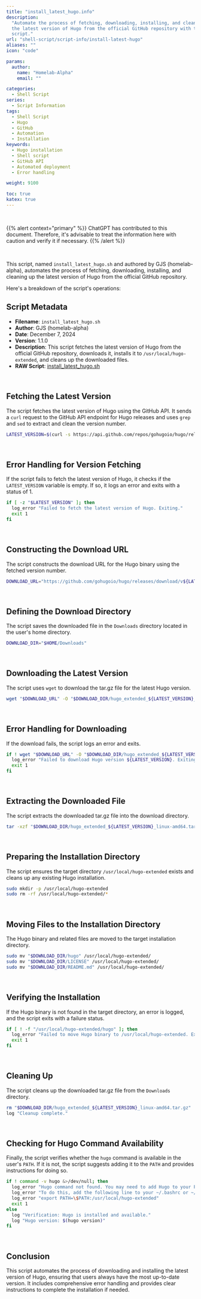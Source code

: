 ```yaml
---
title: "install_latest_hugo.info"
description:
  "Automate the process of fetching, downloading, installing, and cleaning up
  the latest version of Hugo from the official GitHub repository with this shell
  script."
url: "shell-script/script-info/install-latest-hugo"
aliases: ""
icon: "code"

params:
  author:
    name: "Homelab-Alpha"
    email: ""

categories:
  - Shell Script
series:
  - Script Information
tags:
  - Shell Script
  - Hugo
  - GitHub
  - Automation
  - Installation
keywords:
  - Hugo installation
  - Shell script
  - GitHub API
  - Automated deployment
  - Error handling

weight: 9100

toc: true
katex: true
---
```


<br />

{{% alert context="primary" %}}
ChatGPT has contributed to this document. Therefore, it's advisable to treat the
information here with caution and verify it if necessary. {{% /alert %}}

<br />

This script, named `install_latest_hugo.sh` and authored by GJS (homelab-alpha),
automates the process of fetching, downloading, installing, and cleaning up the
latest version of Hugo from the official GitHub repository.

Here's a breakdown of the script's operations:

## Script Metadata

- **Filename**: `install_latest_hugo.sh`
- **Author**: GJS (homelab-alpha)
- **Date**: December 7, 2024
- **Version**: 1.1.0
- **Description**: This script fetches the latest version of Hugo from the
  official GitHub repository, downloads it, installs it to
  `/usr/local/hugo-extended`, and cleans up the downloaded files.
- **RAW Script**: [install_latest_hugo.sh]

<br />

## Fetching the Latest Version

The script fetches the latest version of Hugo using the GitHub API. It sends a
`curl` request to the GitHub API endpoint for Hugo releases and uses `grep` and
`sed` to extract and clean the version number.

```bash
LATEST_VERSION=$(curl -s https://api.github.com/repos/gohugoio/hugo/releases/latest | grep '"tag_name":' | sed -E 's/.*"v([^"]+)".*/\1/')
```

<br />

## Error Handling for Version Fetching

If the script fails to fetch the latest version of Hugo, it checks if the
`LATEST_VERSION` variable is empty. If so, it logs an error and exits with a
status of 1.

```bash
if [ -z "$LATEST_VERSION" ]; then
  log_error "Failed to fetch the latest version of Hugo. Exiting."
  exit 1
fi
```

<br />

## Constructing the Download URL

The script constructs the download URL for the Hugo binary using the fetched
version number.

```bash
DOWNLOAD_URL="https://github.com/gohugoio/hugo/releases/download/v${LATEST_VERSION}/hugo_extended_${LATEST_VERSION}_linux-amd64.tar.gz"
```

<br />

## Defining the Download Directory

The script saves the downloaded file in the `Downloads` directory located in the
user's home directory.

```bash
DOWNLOAD_DIR="$HOME/Downloads"
```

<br />

## Downloading the Latest Version

The script uses `wget` to download the tar.gz file for the latest Hugo version.

```bash
wget "$DOWNLOAD_URL" -O "$DOWNLOAD_DIR/hugo_extended_${LATEST_VERSION}_linux-amd64.tar.gz"
```

<br />

## Error Handling for Downloading

If the download fails, the script logs an error and exits.

```bash
if ! wget "$DOWNLOAD_URL" -O "$DOWNLOAD_DIR/hugo_extended_${LATEST_VERSION}_linux-amd64.tar.gz"; then
  log_error "Failed to download Hugo version ${LATEST_VERSION}. Exiting."
  exit 1
fi
```

<br />

## Extracting the Downloaded File

The script extracts the downloaded tar.gz file into the download directory.

```bash
tar -xzf "$DOWNLOAD_DIR/hugo_extended_${LATEST_VERSION}_linux-amd64.tar.gz" -C "$DOWNLOAD_DIR"
```

<br />

## Preparing the Installation Directory

The script ensures the target directory `/usr/local/hugo-extended` exists and
cleans up any existing Hugo installation.

```bash
sudo mkdir -p /usr/local/hugo-extended
sudo rm -rf /usr/local/hugo-extended/*
```

<br />

## Moving Files to the Installation Directory

The Hugo binary and related files are moved to the target installation
directory.

```bash
sudo mv "$DOWNLOAD_DIR/hugo" /usr/local/hugo-extended/
sudo mv "$DOWNLOAD_DIR/LICENSE" /usr/local/hugo-extended/
sudo mv "$DOWNLOAD_DIR/README.md" /usr/local/hugo-extended/
```

<br />

## Verifying the Installation

If the Hugo binary is not found in the target directory, an error is logged, and
the script exits with a failure status.

```bash
if [ ! -f "/usr/local/hugo-extended/hugo" ]; then
  log_error "Failed to move Hugo binary to /usr/local/hugo-extended. Exiting."
  exit 1
fi
```

<br />

## Cleaning Up

The script cleans up the downloaded tar.gz file from the `Downloads` directory.

```bash
rm "$DOWNLOAD_DIR/hugo_extended_${LATEST_VERSION}_linux-amd64.tar.gz"
log "Cleanup complete."
```

<br />

## Checking for Hugo Command Availability

Finally, the script verifies whether the `hugo` command is available in the
user's `PATH`. If it is not, the script suggests adding it to the `PATH` and
provides instructions for doing so.

```bash
if ! command -v hugo &>/dev/null; then
  log_error "Hugo command not found. You may need to add Hugo to your PATH."
  log_error "To do this, add the following line to your ~/.bashrc or ~/.bash_profile:"
  log_error "export PATH=\$PATH:/usr/local/hugo-extended"
  exit 1
else
  log "Verification: Hugo is installed and available."
  log "Hugo version: $(hugo version)"
fi
```

<br />

## Conclusion

This script automates the process of downloading and installing the latest
version of Hugo, ensuring that users always have the most up-to-date version. It
includes comprehensive error handling and provides clear instructions to
complete the installation if needed.

[install_latest_hugo.sh]:
  https://raw.githubusercontent.com/homelab-alpha/shell-script/main/scripts/install_latest_hugo.sh
